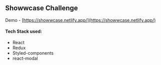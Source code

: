 ## Showwcase Challenge

Demo - [https://showwcase.netlify.app/](https://showwcase.netlify.app/)

####  Tech Stack used:
- React
- Redux
- Styled-components
- react-modal
